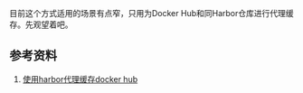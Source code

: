 目前这个方式适用的场景有点窄，只用为Docker Hub和同Harbor仓库进行代理缓存。先观望着吧。

## 参考资料

1. [使用harbor代理缓存docker hub](https://www.lishuai.fun/2020/11/05/harbor-proxy/)
